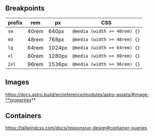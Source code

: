 
## Breakpoints

| prefix | rem | px | CSS |
| --- | --- | --- | --- |
| `sm` | 40rem | 640px | `@media (width >= 40rem) {}` |
| `md` | 48rem | 768px | `@media (width >= 48rem) {}` |
| `lg` | 64rem | 1024px | `@media (width >= 64rem) {}` |
| `xl` | 80rem | 1280px | `@media (width >= 80rem) {}` |
| `2xl` | 96rem | 1536px | `@media (width >= 96rem) {}` |

## Images

<https://docs.astro.build/en/reference/modules/astro-assets/#image-**properties>**

## Containers

<https://tailwindcss.com/docs/responsive-design#container-queries>
